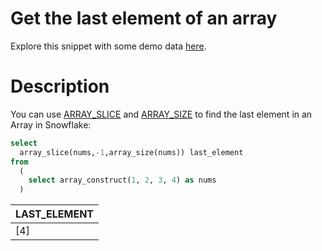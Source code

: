 # Get the last element of an array

Explore this snippet with some demo data [here](https://count.co/n/rybQwRV3JJh?vm=e).

# Description

You can use [ARRAY_SLICE](https://docs.snowflake.com/en/sql-reference/functions/array_slice.html) and [ARRAY_SIZE](https://docs.snowflake.com/en/sql-reference/functions/array_size.html) to find the last element in an Array in Snowflake: 

```sql
select 
  array_slice(nums,-1,array_size(nums)) last_element
from 
  (
    select array_construct(1, 2, 3, 4) as nums
  )
```
| LAST_ELEMENT |
| ------------ |
| [4]          |

